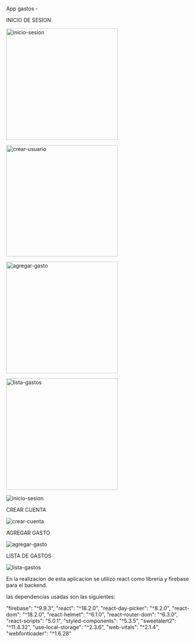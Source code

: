 App gastos -

INICIO DE SESION

<span><img src='https://user-images.githubusercontent.com/90290161/191749132-f759bd90-db74-4e6d-a79c-a47e5ed2a7a0.png' alt='inicio-sesion' width='300px'/></span>

<span><img src='https://user-images.githubusercontent.com/90290161/191749145-7a53c4a2-1066-4984-aed3-2b6e158d4e0a.png' alt='crear-usuario' width='300px'/></span>

<span><img src='https://user-images.githubusercontent.com/90290161/191749169-64467255-d5eb-468d-ab7b-bfa03113b955.png' alt='agregar-gasto' width='300px'/></span>

<span><img src='https://user-images.githubusercontent.com/90290161/191749200-be3d97ea-5028-4b96-8411-d418dbac295c.png' alt='lista-gastos' width='300px'/></span>

![inicio-sesion](https://user-images.githubusercontent.com/90290161/191749132-f759bd90-db74-4e6d-a79c-a47e5ed2a7a0.png)

CREAR CUENTA

![crear-cuenta](https://user-images.githubusercontent.com/90290161/191749145-7a53c4a2-1066-4984-aed3-2b6e158d4e0a.png)

AGREGAR GASTO

![agregar-gasto](https://user-images.githubusercontent.com/90290161/191749169-64467255-d5eb-468d-ab7b-bfa03113b955.png)

LISTA DE GASTOS

![lista-gastos](https://user-images.githubusercontent.com/90290161/191749200-be3d97ea-5028-4b96-8411-d418dbac295c.png)

<div>
En la realizacion de esta aplicacion se utilizo react como libreria y firebase para el backend. 

las dependencias usadas son las siguientes:

"firebase": "^9.9.3",
"react": "^18.2.0",
"react-day-picker": "^8.2.0",
"react-dom": "^18.2.0",
"react-helmet": "^6.1.0",
"react-router-dom": "^6.3.0",
"react-scripts": "5.0.1",
"styled-components": "^5.3.5",
"sweetalert2": "^11.4.32",
"use-local-storage": "^2.3.6",
"web-vitals": "^2.1.4",
"webfontloader": "^1.6.28"

</div>
